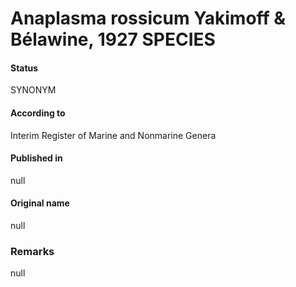 # Anaplasma rossicum Yakimoff & Bélawine, 1927 SPECIES

#### Status
SYNONYM

#### According to
Interim Register of Marine and Nonmarine Genera

#### Published in
null

#### Original name
null

### Remarks
null